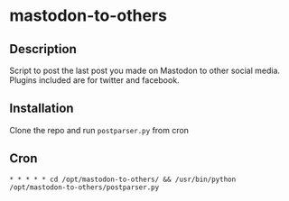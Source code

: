 # mastodon-to-others

## Description
Script to post the last post you made on Mastodon to other social media.
Plugins included are for twitter and facebook.

## Installation
Clone the repo and run `postparser.py` from cron

## Cron
```
* * * * * cd /opt/mastodon-to-others/ && /usr/bin/python /opt/mastodon-to-others/postparser.py
```
